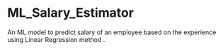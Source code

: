 # ML_Salary_Estimator
An ML model to predict salary of an employee based on the experience using Linear Regression method  .
